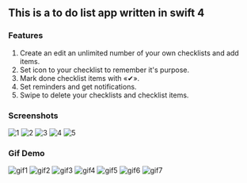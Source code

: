 ## This is a to do list app written in swift 4

### Features
1. Create an edit an unlimited number of your own checklists and add items.
2. Set icon to your checklist to remember it's purpose.
3. Mark done checklist items with «✔».
4. Set reminders and get notifications.
5. Swipe to delete your checklists and checklist items.


### Screenshots
![1](https://user-images.githubusercontent.com/23746155/41707736-8279f792-7547-11e8-8822-d600b19a5c1a.png) ![2](https://user-images.githubusercontent.com/23746155/41707737-829c2880-7547-11e8-805c-1eae019c730e.png)
 ![3](https://user-images.githubusercontent.com/23746155/41707739-82c12b1c-7547-11e8-84ba-1525385743bf.png) ![4](https://user-images.githubusercontent.com/23746155/41707741-82e6dd6c-7547-11e8-9067-42a0ba49b650.png)  ![5](https://user-images.githubusercontent.com/23746155/41707742-830a67d2-7547-11e8-8b34-1ca5df01b942.png)

### Gif Demo
![gif1](https://user-images.githubusercontent.com/23746155/41708018-31df9caa-7548-11e8-939d-8f5cedfc434e.gif)
![gif2](https://user-images.githubusercontent.com/23746155/41708019-3200851e-7548-11e8-95d0-e739e55ce702.gif)
![gif3](https://user-images.githubusercontent.com/23746155/41708020-3222ea50-7548-11e8-9ff8-c6dfd9e1e876.gif)
![gif4](https://user-images.githubusercontent.com/23746155/41708021-32478cf2-7548-11e8-82db-32bdb1d48ca3.gif)
![gif5](https://user-images.githubusercontent.com/23746155/41708022-3269abe8-7548-11e8-98e7-7c9d2ddbd286.gif)
![gif6](https://user-images.githubusercontent.com/23746155/41708024-3291374e-7548-11e8-995c-88288012e4f8.gif)
![gif7](https://user-images.githubusercontent.com/23746155/41708025-32b20c44-7548-11e8-9ce8-f4d12f1af7bb.gif)

